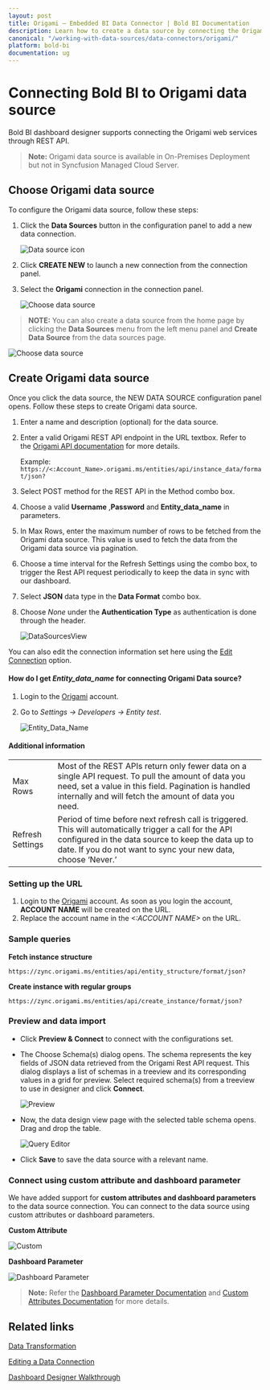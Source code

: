 ```yaml
---
layout: post
title: Origami – Embedded BI Data Connector | Bold BI Documentation
description: Learn how to create a data source by connecting the Origami data using its REST API endpoint in Dashboard Designer with the Bold BI Embedded data connector.
canonical: "/working-with-data-sources/data-connectors/origami/"
platform: bold-bi
documentation: ug
---
```


# Connecting Bold BI to Origami data source
Bold BI dashboard designer supports connecting the Origami web services through REST API. 

> **Note:** Origami data source is available in On-Premises Deployment but not in Syncfusion Managed Cloud Server.

## Choose Origami data source
To configure the Origami data source, follow these steps:
1. Click the **Data Sources** button in the configuration panel to add a new data connection.

    ![Data source icon](/static/assets/working-with-datasource/data-connectors/images/common/DataSourcesIcon.png)

2. Click **CREATE NEW** to launch a new connection from the connection panel.
3. Select the **Origami** connection in the connection panel.

    ![Choose data source](/static/assets/working-with-datasource/data-connectors/images/Origami/ChooseDS.png)

  > **NOTE:**  You can also create a data source from the home page by clicking the **Data Sources** menu from the left menu panel and **Create Data Source** from the data sources page.

   ![Choose data source](/static/assets/working-with-datasource/data-connectors/images/Origami/ChooseDS_Server.png)
   
   
## Create Origami data source
Once you click the data source, the NEW DATA SOURCE configuration panel opens. Follow these steps to create Origami data source.
1. Enter a name and description (optional) for the data source.
2. Enter a valid Origami REST API endpoint in the URL textbox. Refer to the [Origami API documentation](https://documenter.getpostman.com/view/2653695/TzRa5Ni8#3729bf72-a394-497b-9336-79b2db027a23) for more details.

    Example: `https://<:Account_Name>.origami.ms/entities/api/instance_data/format/json?`

3. Select POST method for the REST API in the Method combo box.
4. Choose a valid **Username** ,**Password** and **Entity_data_name** in parameters.
5. In Max Rows, enter the maximum number of rows to be fetched from the Origami data source. This value is used to fetch the data from the Origami data source via pagination.	
6. Choose a time interval for the Refresh Settings using the combo box, to trigger the Rest API request periodically to keep the data in sync with our dashboard. 
7. Select **JSON** data type in the **Data Format** combo box.
8. Choose *None* under the **Authentication Type** as authentication is done through the header.

     ![DataSourcesView](/static/assets/working-with-datasource/data-connectors/images/Origami/DataSourcesView.png)

You can also edit the connection information set here using the [Edit Connection](/working-with-data-sources/editing-a-data-connection/) option.

#### How do I get *Entity_data_name* for connecting Origami Data source?
1. Login to the [Origami](https://origami.ms/login/) account.
2. Go to *Settings -> Developers -> Entity test*.

    ![Entity_Data_Name](/static/assets/working-with-datasource/data-connectors/images/Origami/Entity_Data_Name.png)

#### Additional information
<table width="600">
<tr>
<td>
Max Rows
</td>
<td>
Most of the REST APIs return only fewer data on a single API request. To pull the amount of data you need, set a value in this field.  
Pagination is handled internally and will fetch the amount of data you need.
</td>
</tr>
<tr>
<td>
Refresh Settings
</td>
<td>
Period of time before next refresh call is triggered. This will automatically trigger a call for the API configured in the data source to keep the data up to date. If you do not want to sync your new data, choose ‘Never.’
</td>
</tr>
</table>

### Setting up the URL

1. Login to the [Origami](https://origami.ms/login/) account. As soon as you login the account, **ACCOUNT NAME** will be created on the URL.
2. Replace the account name in the *<:ACCOUNT NAME>* on the URL.

### Sample queries

**Fetch instance structure**

  `https://zync.origami.ms/entities/api/entity_structure/format/json?`
  
**Create instance with regular groups**  

  `https://zync.origami.ms/entities/api/create_instance/format/json?`
  
### Preview and data import

* Click **Preview & Connect** to connect with the configurations set.

* The Choose Schema(s) dialog opens. The schema represents the key fields of JSON data retrieved from the Origami Rest API request. This dialog displays a list of schemas in a treeview and its corresponding values in a grid for preview. Select required schema(s) from a treeview to use in designer and click **Connect**.

    ![Preview](/static/assets/working-with-datasource/data-connectors/images/common/Preview.png)

* Now, the data design view page with the selected table schema opens. Drag and drop the table.

    ![Query Editor](/static/assets/working-with-datasource/data-connectors/images/common/QueryEditor.png)

* Click **Save** to save the data source with a relevant name.

### Connect using custom attribute and dashboard parameter

We have added support for **custom attributes and dashboard parameters** to the data source connection. You can connect to the data source using custom attributes or dashboard parameters.

**Custom Attribute**

![Custom](/static/assets/working-with-datasource/data-connectors/images/Origami/Custom.png)

**Dashboard Parameter**

![Dashboard Parameter](/static/assets/working-with-datasource/data-connectors/images/Origami/Dashboardparameter.png)

>**Note:** Refer the [Dashboard Parameter Documentation](https://help.boldbi.com/working-with-data-sources/dashboard-parameter/) and [Custom Attributes Documentation](https://help.boldbi.com/working-with-data-sources/configuring-custom-attribute/) for more details.

## Related links

[Data Transformation](/working-with-data-sources/data-modeling/joining-table/)

[Editing a Data Connection](/working-with-data-sources/editing-a-data-connection/)   

[Dashboard Designer Walkthrough](https://help.boldbi.com/getting-started/creating-dashboard/)